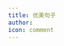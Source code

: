 ```yaml
---
title: 优美句子
author: 
icon: comment
---
```

 
<wen :doc="asdjkghadskhgasdkghj"/>

<script setup lang="ts">
import wen from "@wenzi";
</script>
